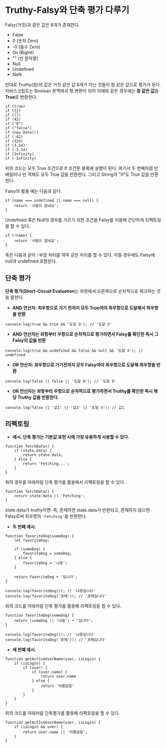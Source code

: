 # Truthy-Falsy와 단축 평가 다루기
Falsy(거짓)과 같은 값은 8개가 존재한다.   

* False
* 0 (숫자 Zero)
* -0 (음수 Zero)
* 0n (BigInt)
* "" (빈 문자열)
* Null
* Undefined
* NaN   

반대로 Truthy(참)의 값은 거짓 같은 값 8개가 아닌 것들이 참 같은 값으로 평가가 된다. 자바스크립트는 Boolean 문맥에서 형 변환이 되어 아래와 같은 경우에는 <b>참 같은 값</b>을 <b>True</b>로 변환한다.   

```
if (true)
if ({})
if ([])
if (42)
if ("0")
if ("false")
if (new Date())
if (-42)
if (12n)
if (3.14)
if (-3.14)
if (Infinity)
if (-Infinity)
```

위의 코드는 모두 True 조건으로 If 조건문 블록에 실행이 된다. 여기서 두 번째처럼 빈 배일이나 빈 객체도 모두 True 값을 반환한다. 그리고 String의 "0"도 True 값을 반환한다.   

Falsy의 활용 예는 다음과 같다.   

```
if (name === undefined || name === null) {
    return '사람이 없네요';
}
```

Undefined 혹은 Null의 경우를 거르기 위한 조건을 Falsy를 이용해 간단하게 리팩토링을 할 수 있다.   

```
if (!name) {
    return '사람이 없네요';
}
```

혹은 다음과 같이 ```!```부정 처리를 하여 같은 처리를 할 수 있다. 이럴 경우에도 Falsy에 null과 undefined 포함된다.   

## 단축 평가
<b>단축 평가(Short-Circuit Evaluation</b>는 좌항에서 오른쪽으로 순차적으로 체크하는 것을 말한다.   

* <b>AND 연산자: 최우항으로 가기 전까지 모두 True여야 최우항으로 도달해서 최우항을 반환</b>   

```
console.log(true && true && '도달 O'); // '도달 O'
```

* <b>AND 연산자는 좌항부터 우항으로 순차적으로 평가하면서 Falsy를 확인한 즉시 그 Falsy의 값을 반환</b>   

```
console.log(true && undefined && false && null && '도달 X'); // undefined
```

* <b>OR 연산자: 최우항으로 가기전까지 모두 Falsy여야 최우항으로 도달해 최우항을 반환</b>   

```
console.log(false || false || '도달 O'); // '도달 O'
```

* <b>OR 연산자는 좌항부터 우항으로 순차적으로 평가하면서 Truthy를 확인한 즉시 해당 Truthy 값을 반환한다.</b>   

```
console.log(false || '값1' || '값2' || '도달 X'); // 값1
```

## 리팩토링
* <b>예시. 단축 평가는 기본값 표현 시에 가장 유용하게 사용할 수 있다.</b>   

```
function fetchData() {
    if (state.data) {
        return state.data;
    } else {
        return 'Fetching...';
    }
}
```

위의 경우를 아래처럼 단축 평가를 활용해서 리팩토링을 할 수 있다.

```
function fetchData() {
    return state.data || 'Fetching';
}
```

state.data가 truthy이면. 즉, 존재하면 state.data가 반환되고, 존재하지 않으면 Falsy로써 최우항의 ```'Fetching'```을 반환한다.   

* <b>두 번째 예시.</b>

```
function favoriteDog(someDog) {
    let favoriteDog;

    if (someDog) {
        favoriteDog = someDog;
    } else {
        favoriteDog = '냐옹';
    }

    return favoriteDog + '입니다';
}

console.log(favoriteDog()); // '냐옹입니다'
console.log(favoriteDog('포메')); // '포메입니다'
```

위의 코드를 아래처럼 단축 평가를 활용해 리팩토링을 할 수 있다.   

```
function favoriteDog(someDog) {
    return (someDog || '냐옹') + '입니다';
}

console.log(favoriteDog()); // '냐옹입니다'
console.log(favoriteDog('포메')); // '포메입니다'
```

* <b>세 번째 예시.</b>

```
function getActiveUserName(user, isLogin) {
    if (isLogin) {
        if (user) {
            if (user.name) {
                return user.name
            } else {
                return '이름없음'
            }
        }
    }
}
```

위의 코드를 아래처럼 단축평가를 활용해 리팩토링을 할 수 있다.   

```
function getActiveUserName(user, isLogin) {
    if (isLogin && user) {
        return user.name || '이름없음';
    }
}
```

